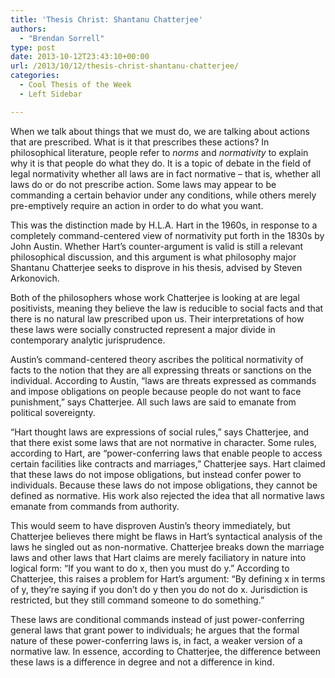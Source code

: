 ```yaml
---
title: 'Thesis Christ: Shantanu Chatterjee'
authors: 
  - "Brendan Sorrell"
type: post
date: 2013-10-12T23:43:10+00:00
url: /2013/10/12/thesis-christ-shantanu-chatterjee/
categories:
  - Cool Thesis of the Week
  - Left Sidebar

---
```

When we talk about things that we must do, we are talking about actions that are prescribed. What is it that prescribes these actions? In philosophical literature, people refer to _norms_ and _normativity_ to explain why it is that people do what they do. It is a topic of debate in the field of legal normativity whether all laws are in fact normative – that is, whether all laws do or do not prescribe action. Some laws may appear to be commanding a certain behavior under any conditions, while others merely pre-emptively require an action in order to do what you want.

This was the distinction made by H.L.A. Hart in the 1960s, in response to a completely command-centered view of normativity put forth in the 1830s by John Austin. Whether Hart’s counter-argument is valid is still a relevant philosophical discussion, and this argument is what philosophy major Shantanu Chatterjee seeks to disprove in his thesis, advised by Steven Arkonovich.

Both of the philosophers whose work Chatterjee is looking at are legal positivists, meaning they believe the law is reducible to social facts and that there is no natural law prescribed upon us. Their interpretations of how these laws were socially constructed represent a major divide in contemporary analytic jurisprudence.

Austin’s command-centered theory ascribes the political normativity of facts to the notion that they are all expressing threats or sanctions on the individual. According to Austin, “laws are threats expressed as commands and impose obligations on people because people do not want to face punishment,” says Chatterjee. All such laws are said to emanate from political sovereignty.

“Hart thought laws are expressions of social rules,” says Chatterjee, and that there exist some laws that are not normative in character. Some rules, according to Hart, are “power-conferring laws that enable people to access certain facilities like contracts and marriages,” Chatterjee says. Hart claimed that these laws do not impose obligations, but instead confer power to individuals. Because these laws do not impose obligations, they cannot be defined as normative. His work also rejected the idea that all normative laws emanate from commands from authority.

This would seem to have disproven Austin’s theory immediately, but Chatterjee believes there might be flaws in Hart’s syntactical analysis of the laws he singled out as non-normative. Chatterjee breaks down the marriage laws and other laws that Hart claims are merely faciliatory in nature into logical form: “If you want to do x, then you must do y.” According to Chatterjee, this raises a problem for Hart’s argument: “By defining x in terms of y, they’re saying if you don’t do y then you do not do x. Jurisdiction is restricted, but they still command someone to do something.”

These laws are conditional commands instead of just power-conferring general laws that grant power to individuals; he argues that the formal nature of these power-conferring laws is, in fact, a weaker version of a normative law. In essence, according to Chatterjee, the difference between these laws is a difference in degree and not a difference in kind.